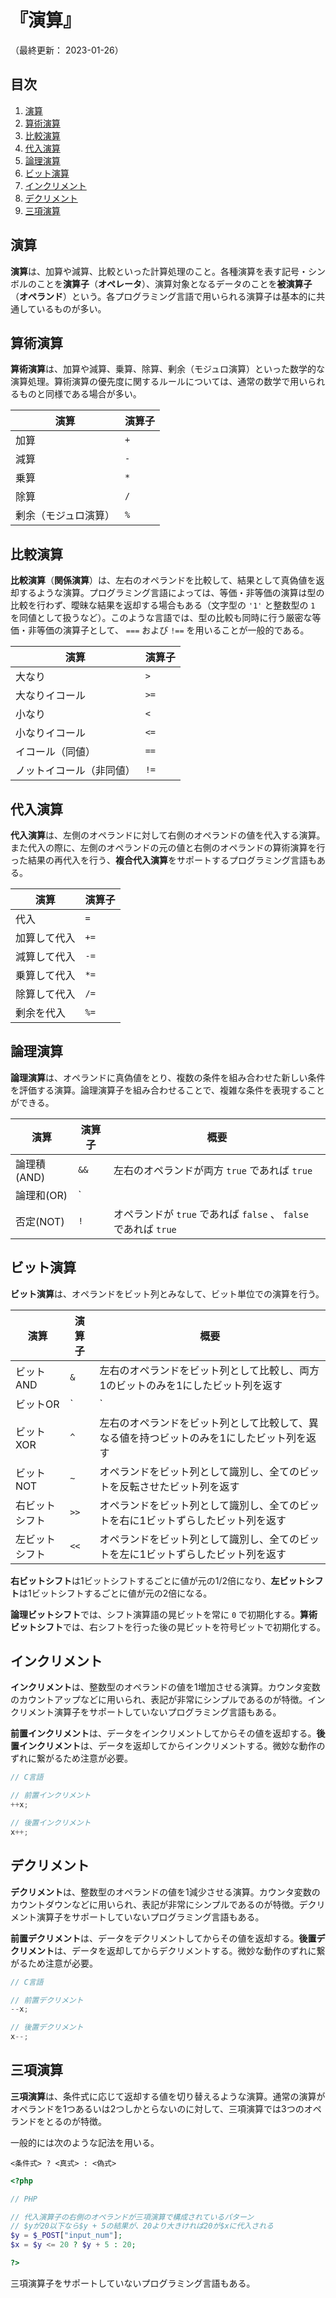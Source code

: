# 『演算』

（最終更新： 2023-01-26）


## 目次

1. [演算](#演算)
1. [算術演算](#算術演算)
1. [比較演算](#比較演算)
1. [代入演算](#代入演算)
1. [論理演算](#論理演算)
1. [ビット演算](#ビット演算)
1. [インクリメント](#インクリメント)
1. [デクリメント](#デクリメント)
1. [三項演算](#三項演算)


## 演算

**演算**は、加算や減算、比較といった計算処理のこと。各種演算を表す記号・シンボルのことを**演算子**（**オペレータ**）、演算対象となるデータのことを**被演算子**（**オペランド**）という。各プログラミング言語で用いられる演算子は基本的に共通しているものが多い。


## 算術演算

**算術演算**は、加算や減算、乗算、除算、剰余（モジュロ演算）といった数学的な演算処理。算術演算の優先度に関するルールについては、通常の数学で用いられるものと同様である場合が多い。

| 演算                 | 演算子 |
|----------------------|--------|
| 加算                 | `+`    |
| 減算                 | `-`    |
| 乗算                 | `*`    |
| 除算                 | `/`    |
| 剰余（モジュロ演算） | `%`    |


## 比較演算

**比較演算**（**関係演算**）は、左右のオペランドを比較して、結果として真偽値を返却するような演算。プログラミング言語によっては、等価・非等価の演算は型の比較を行わず、曖昧な結果を返却する場合もある（文字型の `'1'` と整数型の `1` を同値として扱うなど）。このような言語では、型の比較も同時に行う厳密な等価・非等価の演算子として、 `===` および `!==` を用いることが一般的である。

| 演算                     | 演算子 |
|--------------------------|--------|
| 大なり                   | `>`    |
| 大なりイコール           | `>=`   |
| 小なり                   | `<`    |
| 小なりイコール           | `<=`   |
| イコール（同値）         | `==`   |
| ノットイコール（非同値） | `!=`   |


## 代入演算

**代入演算**は、左側のオペランドに対して右側のオペランドの値を代入する演算。また代入の際に、左側のオペランドの元の値と右側のオペランドの算術演算を行った結果の再代入を行う、**複合代入演算**をサポートするプログラミング言語もある。

| 演算         | 演算子 |
|--------------|--------|
| 代入         | `=`    |
| 加算して代入 | `+=`   |
| 減算して代入 | `-=`   |
| 乗算して代入 | `*=`   |
| 除算して代入 | `/=`   |
| 剰余を代入   | `%=`   |


## 論理演算

**論理演算**は、オペランドに真偽値をとり、複数の条件を組み合わせた新しい条件を評価する演算。論理演算子を組み合わせることで、複雑な条件を表現することができる。

| 演算        | 演算子 | 概要                                                            |
|-------------|--------|-----------------------------------------------------------------|
| 論理積(AND) | `&&`   | 左右のオペランドが両方 `true` であれば `true`                   |
| 論理和(OR)  | `||`   | 左右のオペランドの一方でも `true` であれば `true`               |
| 否定(NOT)   | `!`    | オペランドが `true` であれば `false` 、 `false` であれば `true` |


## ビット演算

**ビット演算**は、オペランドをビット列とみなして、ビット単位での演算を行う。

| 演算           | 演算子 | 概要                                                                                        |
|----------------|--------|---------------------------------------------------------------------------------------------|
| ビットAND      | `&`    | 左右のオペランドをビット列として比較し、両方1のビットのみを1にしたビット列を返す           |
| ビットOR       | `|`    | 左右のオペランドをビット列として比較し、どちらか一方が1のビットのみを1にしたビット列を返す |
| ビットXOR      | `^`    | 左右のオペランドをビット列として比較して、異なる値を持つビットのみを1にしたビット列を返す  |
| ビットNOT      | `~`    | オペランドをビット列として識別し、全てのビットを反転させたビット列を返す                   |
| 右ビットシフト | `>>`   | オペランドをビット列として識別し、全てのビットを右に1ビットずらしたビット列を返す          |
| 左ビットシフト | `<<`   | オペランドをビット列として識別し、全てのビットを左に1ビットずらしたビット列を返す          |

**右ビットシフト**は1ビットシフトするごとに値が元の1/2倍になり、**左ビットシフト**は1ビットシフトするごとに値が元の2倍になる。

**論理ビットシフト**では、シフト演算語の晃ビットを常に `0` で初期化する。**算術ビットシフト**では、右シフトを行った後の晃ビットを符号ビットで初期化する。

## インクリメント

**インクリメント**は、整数型のオペランドの値を1増加させる演算。カウンタ変数のカウントアップなどに用いられ、表記が非常にシンプルであるのが特徴。インクリメント演算子をサポートしていないプログラミング言語もある。

**前置インクリメント**は、データをインクリメントしてからその値を返却する。**後置インクリメント**は、データを返却してからインクリメントする。微妙な動作のずれに繋がるため注意が必要。

```c
// C言語

// 前置インクリメント
++x;

// 後置インクリメント
x++;
```


## デクリメント

**デクリメント**は、整数型のオペランドの値を1減少させる演算。カウンタ変数のカウントダウンなどに用いられ、表記が非常にシンプルであるのが特徴。デクリメント演算子をサポートしていないプログラミング言語もある。

**前置デクリメント**は、データをデクリメントしてからその値を返却する。**後置デクリメント**は、データを返却してからデクリメントする。微妙な動作のずれに繋がるため注意が必要。

```c
// C言語

// 前置デクリメント
--x;

// 後置デクリメント
x--;
```


## 三項演算

**三項演算**は、条件式に応じて返却する値を切り替えるような演算。通常の演算がオペランドを1つあるいは2つしかとらないのに対して、三項演算では3つのオペランドをとるのが特徴。

一般的には次のような記法を用いる。

```
<条件式> ? <真式> : <偽式>
```

```php
<?php

// PHP

// 代入演算子の右側のオペランドが三項演算で構成されているパターン
// $yが20以下なら$y + 5の結果が、20より大きければ20が$xに代入される
$y = $_POST["input_num"];
$x = $y <= 20 ? $y + 5 : 20;

?>
```

三項演算子をサポートしていないプログラミング言語もある。
